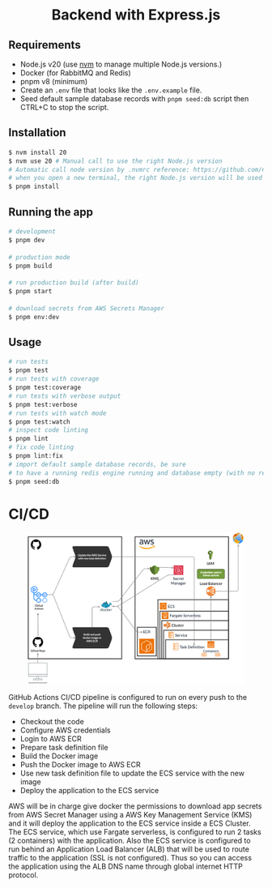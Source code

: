 <h1 align="center">Backend with Express.js</h1>

## Requirements

- Node.js v20 (use [nvm](https://github.com/nvm-sh/nvm) to manage multiple Node.js versions.)
- Docker (for RabbitMQ and Redis)
- pnpm v8 (minimum)
- Create an `.env` file that looks like the `.env.example` file.
- Seed default sample database records with `pnpm seed:db` script then CTRL+C to stop the script.

## Installation

```bash
$ nvm install 20
$ nvm use 20 # Manual call to use the right Node.js version
# Automatic call node version by .nvmrc reference: https://github.com/nvm-sh/nvm#bash, so
# when you open a new terminal, the right Node.js version will be used
$ pnpm install
```

## Running the app

```bash
# development
$ pnpm dev

# production mode
$ pnpm build

# run production build (after build)
$ pnpm start

# download secrets from AWS Secrets Manager
$ pnpm env:dev
```

## Usage

```bash
# run tests
$ pnpm test
# run tests with coverage
$ pnpm test:coverage
# run tests with verbose output
$ pnpm test:verbose
# run tests with watch mode
$ pnpm test:watch
# inspect code linting
$ pnpm lint
# fix code linting
$ pnpm lint:fix
# import default sample database records, be sure
# to have a running redis engine running and database empty (with no records)
$ pnpm seed:db
```

# CI/CD

<p align="center"><img src="public/Diagram.png" style="height: 300px; width: auto;" /></p>

GitHub Actions CI/CD pipeline is configured to run on every push to the `develop` branch. The pipeline will run the following steps:

- Checkout the code
- Configure AWS credentials
- Login to AWS ECR
- Prepare task definition file
- Build the Docker image
- Push the Docker image to AWS ECR
- Use new task definition file to update the ECS service with the new image
- Deploy the application to the ECS service

AWS will be in charge give docker the permissions to download app secrets from AWS Secret Manager using a AWS Key Management Service (KMS) and it will deploy the application to the ECS service inside a ECS Cluster. The ECS service, which use Fargate serverless, is configured to run 2 tasks (2 containers) with the application. Also the ECS service is configured to run behind an Application Load Balancer (ALB) that will be used to route traffic to the application (SSL is not configured). Thus so you can access the application using the ALB DNS name through global internet HTTP protocol.

